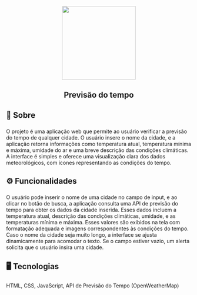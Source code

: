 <div align="center">
  <img height="200" src="https://nicolassaraivaa.github.io/photosredmi/imgProjects/weather.png"  />
</div>

###

<h2 align="center">Previsão do tempo</h2>

###

<h2 align="left">📝 Sobre</h2>

###

<p align="left">O projeto é uma aplicação web que permite ao usuário verificar a previsão do tempo de qualquer cidade. O usuário insere o nome da cidade, e a aplicação retorna informações como temperatura atual, temperatura mínima e máxima, umidade do ar e uma breve descrição das condições climáticas. A interface é simples e oferece uma visualização clara dos dados meteorológicos, com ícones representando as condições do tempo.</p>

###

<h2 align="left">⚙ Funcionalidades</h2>

###

<p align="left">O usuário pode inserir o nome de uma cidade no campo de input, e ao clicar no botão de busca, a aplicação consulta uma API de previsão do tempo para obter os dados da cidade inserida. Esses dados incluem a temperatura atual, descrição das condições climáticas, umidade, e as temperaturas mínima e máxima. Esses valores são exibidos na tela com formatação adequada e imagens correspondentes às condições do tempo. Caso o nome da cidade seja muito longo, a interface se ajusta dinamicamente para acomodar o texto. Se o campo estiver vazio, um alerta solicita que o usuário insira uma cidade.</p>

###

<h2 align="left">🖥 Tecnologias</h2>

###

<p align="left">HTML, CSS, JavaScript, API de Previsão do Tempo (OpenWeatherMap)</p>

###

